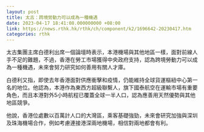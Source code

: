 ```yaml
---
layout: post
title: 太古：跨境勞動力可以成為一種機遇
date: 2023-04-17 18:41:08.000000000 +08:00
link: https://news.rthk.hk/rthk/ch/component/k2/1696642-20230417.htm
categories: rthk
---
```


太古集團主席白德利出席一個論壇時表示，本港機場與其他地區一樣，面對前線人手不足的難題，不過，香港在勞工市場獲得中央政府支持，認為跨境勞動力可以成為一種機遇，未來會努力研究如何善用有關人才庫。

白德利又指，即使去年香港面對供應衝擊和疫情，仍能維持全球貨運樞紐中心第一名的地位。他認為，本港作為東西方超級聯繫人，旗下國泰航空在運輸市場有重要角色，而且本港對外5小時航程已覆蓋全球一半人口，認為應善用天然優勢與其他地區競爭。

他說，香港位處數以百萬計人口的大灣區，乘客基礎強勁，未來會研究加強與深圳及珠海機場合作，例如考慮連接港深兩地機場，相信對兩地都會有利。
